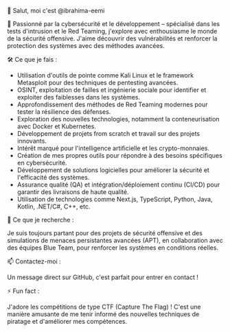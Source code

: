 👋 Salut, moi c'est @ibrahima-eemi

🔎 Passionné par la cybersécurité et le développement – spécialisé dans les tests d'intrusion et le Red Teaming, j'explore avec enthousiasme le monde de la sécurité offensive. J'aime découvrir des vulnérabilités et renforcer la protection des systèmes avec des méthodes avancées.

🛠️ Ce que je fais :

- Utilisation d'outils de pointe comme Kali Linux et le framework Metasploit pour des techniques de pentesting avancées.
- OSINT, exploitation de failles et ingénierie sociale pour identifier et exploiter des faiblesses dans les systèmes.
- Approfondissement des méthodes de Red Teaming modernes pour tester la résilience des défenses.
- Exploration des nouvelles technologies, notamment la conteneurisation avec Docker et Kubernetes.
- Développement de projets from scratch et travail sur des projets innovants.
- Intérêt marqué pour l'intelligence artificielle et les crypto-monnaies.
- Création de mes propres outils pour répondre à des besoins spécifiques en cybersécurité.
- Développement de solutions logicielles pour améliorer la sécurité et l'efficacité des systèmes.
- Assurance qualité (QA) et intégration/déploiement continu (CI/CD) pour garantir des livraisons de haute qualité.
- Utilisation de technologies comme Next.js, TypeScript, Python, Java, Kotlin, .NET/C#, C++, etc.

🤝 Ce que je recherche :

Je suis toujours partant pour des projets de sécurité offensive et des simulations de menaces persistantes avancées (APT), en collaboration avec des équipes Blue Team, pour renforcer les systèmes en conditions réelles.

📫 Contactez-moi :

Un message direct sur GitHub, c'est parfait pour entrer en contact !

⚡ Fun fact :

J'adore les compétitions de type CTF (Capture The Flag) ! C'est une manière amusante de me tenir informé des nouvelles techniques de piratage et d'améliorer mes compétences.
